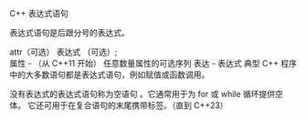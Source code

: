 C++ 表达式语句

表达式语句是后跟分号的表达式。

attr（可选） 表达式 （可选）;		
属性	-	（从 C++11 开始） 任意数量属性的可选序列
表达	-	表达式
典型 C++ 程序中的大多数语句都是表达式语句，例如赋值或函数调用。

没有表达式的表达式语句称为空语句 。它通常用于为 for 或 while 循环提供空体。 它还可用于在复合语句的末尾携带标签。（直到 C++23）